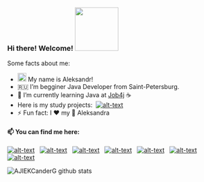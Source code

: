 ### Hi there! Welcome! <img src="https://media.giphy.com/media/Wj7lNjMNDxSmc/giphy.gif" width="100px"></a>


Some facts about me:
- <img src="https://media.giphy.com/media/hvRJCLFzcasrR4ia7z/giphy.gif" width="20px"></a> My name is Aleksandr!
- :ru: I’m begginer Java Developer from Saint-Petersburg.
- 🌱 I’m currently learning Java at [Job4j](https://job4j.ru/) :coffee:
- Here is my study projects: &nbsp;[![alt-text](https://img.shields.io/badge/-github-24292E?style=plastic&logo=github&logoColor=white)](https://github.com/AJIEKCanderG?tab=repositories)&nbsp;&nbsp;
- ⚡ Fun fact:  I :heart: my :baby: Aleksandra




<h4> 📫  You can find me here:</h4>

[![alt-text](https://img.shields.io/badge/-Linkedin-0A66C2?style=plastic&logolinkedin&logoColor=white)](https://www.linkedin.com/in/ajiekcanderg/)&nbsp;&nbsp;
[![alt-text](https://img.shields.io/badge/-Codewars-red?style=plastic&logo=сodewars&logoColor=white)](https://www.codewars.com/users/AJIEKCanderG/)&nbsp;&nbsp;
[![alt-text](https://img.shields.io/badge/-LeetCode-FCA313?style=plastic&logo=LeetCode&logoColor=black)](https://leetcode.com/AJIEKCanderG/)&nbsp;&nbsp;
[![alt-text](https://img.shields.io/badge/-telegram-grey?style=plastic&logo=telegram&logoColor=white)](https://t.me/AJIEKCanderG)&nbsp;&nbsp;
[![alt-text](https://img.shields.io/badge/@%20email-0067B6?style=plastic&logo=mail&logoColor=white)](mailto:sanya.spb_vohta@mail.ru)&nbsp;&nbsp;
[![alt-text](https://img.shields.io/badge/-instagram-BC1076?style=plastic&logo=instagram&logoColor=white)](https://www.instagram.com/ajiekcander/)&nbsp;&nbsp;
[![alt-text](https://img.shields.io/badge/-ВКонтакте-2787F5?style=plastic&logo=vk&logoColor=white "vk.com")](https://vk.com/id921408)&nbsp;&nbsp;


![AJIEKCanderG github stats](https://github-readme-stats.vercel.app/api?username=AJIEKCanderG&hide=stars,prs,issues,contribs)
